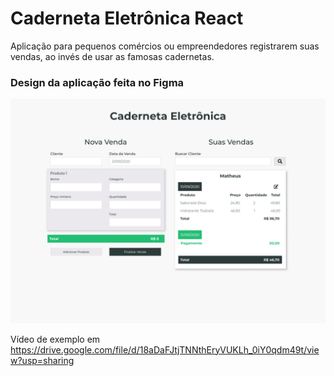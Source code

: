 # Caderneta Eletrônica React

Aplicação para pequenos comércios ou empreendedores registrarem suas vendas, ao invés de usar as famosas cadernetas.

### Design da aplicação feita no Figma

![Design da aplicação feita no Figma](src/caderneta-eletronica.png)

Vídeo de exemplo em https://drive.google.com/file/d/18aDaFJtjTNNthEryVUKLh_0iY0qdm49t/view?usp=sharing
